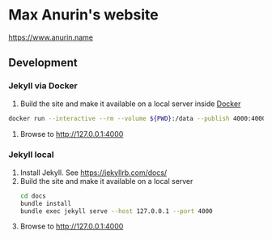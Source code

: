 # Max Anurin's website
https://www.anurin.name

## Development

### Jekyll via Docker
1. Build the site and make it available on a local server inside [Docker](https://www.docker.com/)
  ```bash
  docker run --interactive --rm --volume ${PWD}:/data --publish 4000:4000 zxteamorg/jekyll:20220717
  ```
1. Browse to http://127.0.0.1:4000

### Jekyll local
1. Install Jekyll. See https://jekyllrb.com/docs/
1. Build the site and make it available on a local server
	```bash
	cd docs
	bundle install
	bundle exec jekyll serve --host 127.0.0.1 --port 4000
	```
1. Browse to http://127.0.0.1:4000

